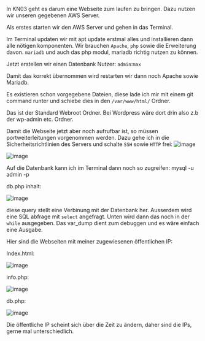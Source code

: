 
In KN03 geht es darum eine Webseite zum laufen zu bringen. Dazu nutzen wir unseren gegebenen AWS Server.

Als erstes starten wir den AWS Server und gehen in das Terminal.

Im Terminal updaten wir mit apt update erstmal alles und installieren dann alle nötigen komponenten.
Wir brauchen `Apache`, `php` sowie die Erweiterung davon.
`mariadb` und auch das php modul, mariadb richtig nutzen zu können.

Jetzt erstellen wir einen Datenbank Nutzer: `admin`:`max`

Damit das korrekt übernommen wird restarten wir dann noch Apache sowie Mariadb.

Es existieren schon vorgegebene Dateien, diese lade ich mir mit einem git command runter und schiebe dies in den `/var/www/html/` Ordner.

Das ist der Standard Webroot Ordner.
Bei Wordpress wäre dort drin also z.b der wp-admin etc. Ordner.

Damit die Webseite jetzt aber noch aufrufbar ist, so müssen portweiterleitungen vorgenommen werden.
Dazu gehe ich in die Sicherheitsrichtlinien des Servers und schalte `SSH` sowie `HTTP` frei:
![image](https://github.com/user-attachments/assets/15df3bc7-9b2c-48f0-8047-edc5ca455bed)

![image](https://github.com/user-attachments/assets/8e9e2965-f3c2-48cc-b30e-7869b282e2c8)


Auf die Datenbank kann ich im Terminal dann noch so zugreifen:
mysql -u admin -p

db.php inhalt:

![image](https://github.com/user-attachments/assets/83f83b82-4a17-4ca9-897d-f640b305ce23)

diese query stellt eine Verbinung mit der Datenbank her.
Ausserdem wird eine SQL abfrage mit `select` angefragt.
Unten wird dann das noch in der `while` ausgegeben.
Das var_dump dient zum debuggen und es wäre einfach eine Ausgabe.

Hier sind die Webseiten mit meiner zugewiesenen öffentlichen IP:

Index.html:

![image](https://github.com/user-attachments/assets/5bed475d-422a-4f38-b884-e03b9ef12951)

info.php:

![image](https://github.com/user-attachments/assets/934403f4-2b70-49f6-9695-7e3b67ac644b)

db.php:

![image](https://github.com/user-attachments/assets/2c9e3175-bc42-4b9c-9028-6e49351de185)

Die öffentliche IP scheint sich über die Zeit zu ändern, daher sind die IPs, gerne mal unterschiedlich.